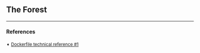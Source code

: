 ## The Forest

---
#### References

<sub>

➧  [Dockerfile technical reference #1][repo-1]

</sub>

[repo-1]: https://github.com/jonakoudijs/docker-forest
